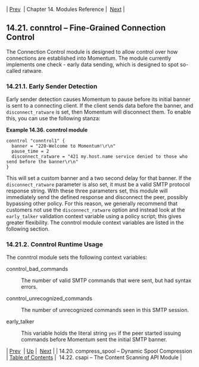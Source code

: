 | [Prev](modules.compress_spool)  | Chapter 14. Modules Reference |  [Next](modules.csapi.php) |

## 14.21. conntrol – Fine-Grained Connection Control

<a class="indexterm" name="idp18627808"></a>

The Connection Control module is designed to allow control over how connections are established into Momentum. The module currently implements one check - early data sending, which is designed to spot so-called ratware.

### 14.21.1. Early Sender Detection

Early sender detection causes Momentum to pause before its initial banner is sent to a connecting client. If the client sends data before the banner, and `disconnect_ratware` is set, then Momentum will disconnect them. To enable this, you can use the following stanza:

<a name="example.conntrol.3"></a>

**Example 14.36. conntrol module**

```
conntrol "conntrol1" {
  banner = "220-Welcome to Momentum!\r\n"
  pause_time = 2
  disconnect_ratware = "421 my.host.name service denied to those who send before the banner\r\n"
}
```

This will set a custom banner and a two second delay for that banner. If the `disconnect_ratware` parameter is also set, it must be a valid SMTP protocol response string. With these three parameters set, this module will immediately send the defined response and disconnect the peer, possibly bypassing other policy. For this reason, we generally recommend that customers not use the `disconnect_ratware` option and instead look at the `early_talker` validation context variable using a policy script; this gives greater flexibility. The conntrol module context variables are listed in the following section.

### 14.21.2. Conntrol Runtime Usage

The conntrol module sets the following context variables:

<dl className="variablelist">

<dt>conntrol_bad_commands</dt>

<dd>

The number of valid SMTP commands that were sent, but had syntax errors.

</dd>

<dt>conntrol_unrecognized_commands</dt>

<dd>

The number of unrecognized commands seen in this SMTP session.

</dd>

<dt>early_talker</dt>

<dd>

This variable holds the literal string `yes` if the peer started issuing commands before Momentum sent the initial SMTP banner.

</dd>

</dl>

| [Prev](modules.compress_spool)  | [Up](modules.php) |  [Next](modules.csapi.php) |
| 14.20. compress_spool – Dynamic Spool Compression  | [Table of Contents](index) |  14.22. csapi – The Content Scanning API Module |
